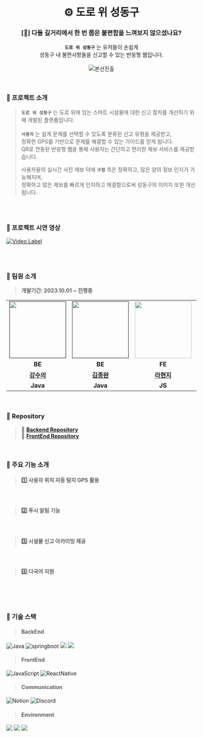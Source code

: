 
<div align="center">
  
# ⚙️ 도로 위 성동구

### [🤔] 다들 길거리에서 한 번 쯤은 불편함을 느껴보지 않으셨나요?


**`도로 위 성동구`** 는 유저들이 손쉽게
<br> 성동구 내 불편사항들을 신고할 수 있는 반응형 웹입니다. 
<br><br>![본선진출](https://img.shields.io/badge/본선진출-black?style=flat&logo=Pinboard)
</div>

<br>



### 🚩 프로젝트 소개
> **`도로 위 성동구`** 는 도로 위에 있는 스마트 시설물에 대한 신고 절차를 개선하기 위해 개발된 플랫폼입니다. <br>
> <br>
> **`사용자`** 는 쉽게 문제를 선택할 수 있도록 분류된 신고 유형을 제공받고, <br>
> 정확한 GPS를 기반으로 문제를 해결할 수 있는 가이드를 얻게 됩니다.  <br>
> QR로 연동된 반응형 웹을 통해 사용자는 간단하고 편리한 제보 서비스를 제공받습니다. <br>
> 
> 사용자들의 실시간 사진 제보 덕에 **`구청`** 측은 정확하고, 많은 양의 정보 인지가 가능해지며, <br>
> 정확하고 많은 제보를 빠르게 인지하고 해결함으로써 성동구의 이미지 또한 개선됩니다. 

<br>
<br>

### 🚩 프로젝트 시연 영상

[![Video Label](https://github.com/fixplzz/.github/assets/88484476/1563ee1f-7a0f-422f-a55d-c469e6da8c44)](https://www.youtube.com/watch?v=RC6hm5rRaIQ)

<br>
<br>

### 🚩 팀원 소개
> **개발기간: 2023.10.01 ~ 진행중**

<table>
  <tr>
    <td align="center"><a href=""><img src="https://avatars.githubusercontent.com/u/61495627?v=4" width="150px;" alt="">
    <td align="center"><a href=""><img src="https://avatars.githubusercontent.com/u/115992753?v=4" width="150px;" alt="">
    <td align="center"><a href="https://github.com/raxchaz"><img src="https://avatars.githubusercontent.com/raxchaz" width="150px;" alt="">
    <td align="center"><a href="https://github.com/Dylan-SonJungin"><img src="https://avatars.githubusercontent.com/u/88484476?v=4" width="150px;" alt="">
    <td align="center"><a href="https://github.com/fakerdeft"><img src="https://avatars.githubusercontent.com/u/98208452?v=4" width="150px;" alt="">
  </tr>
      
  <tr>
    <td align="center"><strong>BE</strong></td>
    <td align="center"><strong>BE</strong></td>
    <td align="center"><strong>FE</strong></td>
    <td align="center"><strong>BE</strong></td>
    <td align="center"><strong>BE</strong></td>
  </tr>
      
  <tr>
    <td align="center"><a href="https://github.com/numerical43"><b>강수의</b></td>
    <td align="center"><a href="https://github.com/Subak-Uncle"><b>김종완</b></td>
    <td align="center"><a href="https://github.com/raxchaz"><b>라현지</b></td>
    <td align="center"><a href="https://github.com/Dylan-SonJungin"><b>손정인</b></td>
    <td align="center"><a href="https://github.com/fakerdeft"><b>조만제</b></td>
  </tr>

  <tr>
    <td align="center"><strong>Java</strong></td>
    <td align="center"><strong>Java</strong></td>
    <td align="center"><strong>JS</strong></td>
    <td align="center"><strong>Java</strong></td>
    <td align="center"><strong>Java</strong></td>
  </tr>
</table>
<br>

### 🚩 Repository <br>
> 📑 **[Backend Repository](https://github.com/fixplzz/fixplz-BE)** <br>
> 📑 **[FrontEnd Repository](https://github.com/fixplzz/fixplz-FE)** <br>

<br>

### 🚩 주요 기능 소개
> #### 1️⃣ **사용자 위치 자동 탐지 GPS 활용** <br>
>

<br>

> #### 2️⃣ **푸시 알림 기능** <br>
>

<br>

> #### 3️⃣ **시설물 신고 아카이빙 제공** <br>
>

<br>

> #### 4️⃣ **다국어 지원** <br>
>

<br>




<br>
<br>

### 🚩 기술 스택
> #### BackEnd
![Java](https://img.shields.io/badge/java-007396?style=flat&logo=java&logoColor=white)
![springboot](https://img.shields.io/badge/springboot-6DB33F?style=flat&logo=springboot&logoColor=white)
<img src="https://img.shields.io/badge/mysql-4479A1?style=flat&logo=mysql&logoColor=white"> 
<img src="https://img.shields.io/badge/firebase-FFCA28?style=flat&logo=firebase&logoColor=white">
> #### FrontEnd
![JavaScript](https://img.shields.io/badge/JavaScript-F7DF1E?style=flat&logo=Javascript&logoColor=white)
![ReactNative](https://img.shields.io/badge/ReactNative-61DAFB?style=flat&logo=React&logoColor=white)

> #### Communication
![Notion](https://img.shields.io/badge/notion-000000?style=flat&logo=notion&logoColor=white)
![Discord](https://img.shields.io/badge/discord-5865F2?style=flat&logo=discord&logoColor=white)
> #### Environment
<img src="https://img.shields.io/badge/Intelii J-000000?style=flat&logo=intellijidea&logoColor=white"> <img src="https://img.shields.io/badge/vscode-007ACC?style=flat&logo=vscode&logoColor=white"> <img src="https://img.shields.io/badge/GitHub-000000?style=flat&logo=github&logoColor=white">

<br>
<br>





